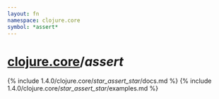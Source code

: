 ```yaml
---
layout: fn
namespace: clojure.core
symbol: *assert*
---
```


# [clojure.core](../)/*assert*

{% include 1.4.0/clojure.core/_star_assert_star_/docs.md %}
{% include 1.4.0/clojure.core/_star_assert_star_/examples.md %}

